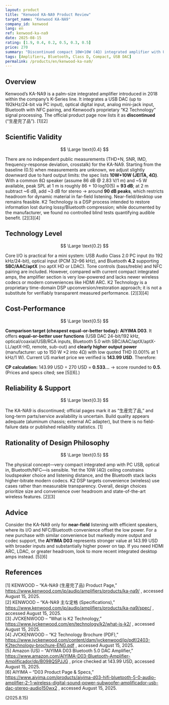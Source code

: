 ```yaml
---
layout: product
title: "Kenwood KA-NA9 Product Review"
target_name: "Kenwood KA-NA9"
company_id: kenwood
lang: en
ref: kenwood-ka-na9
date: 2025-08-15
rating: [1.9, 0.4, 0.2, 0.5, 0.3, 0.5]
price: 270
summary: "Discontinued compact 10W+10W (4Ω) integrated amplifier with USB DAC and Bluetooth (SBC/AAC/aptX). Handy I/O and NFC pairing but very limited headroom versus modern peers."
tags: [Amplifiers, Bluetooth, Class D, Compact, USB DAC]
permalink: /products/en/kenwood-ka-na9/
---
```

## Overview

Kenwood’s KA-NA9 is a palm-size integrated amplifier introduced in 2018 within the company’s K-Series line. It integrates a USB DAC (up to 192kHz/24-bit via PC input), optical digital input, analog mini-jack input, Bluetooth with NFC pairing, and Kenwood’s proprietary “K2 Technology” signal processing. The official product page now lists it as **discontinued** (“生産完了品”). [1][2]

## Scientific Validity

$$ \Large \text{0.4} $$

There are no independent public measurements (THD+N, SNR, IMD, frequency-response deviation, crosstalk) for the KA-NA9. Starting from the baseline (0.5) when measurements are unknown, we adjust slightly downward due to hard output limits: the spec lists **10W+10W (JEITA, 4Ω)**. With a common 8Ω speaker (assume 86 dB @ 2.83 V/1 m) and ~5 W available, peak SPL at 1 m is roughly 86 + 10·log10(5) ≈ **93 dB**; at 2 m subtract ~6 dB, add ~3 dB for stereo → around **90 dB peaks**, which restricts headroom for dynamic material in far-field listening. Near-field/desktop use remains feasible. K2 Technology is a DSP process intended to restore information lost during lossy/Bluetooth compression; while documented by the manufacturer, we found no controlled blind tests quantifying audible benefit. [2][3][4]

## Technology Level

$$ \Large \text{0.2} $$

Core I/O is practical for a mini system: USB Audio Class 2.0 PC input (to 192 kHz/24-bit), optical input (PCM 32–96 kHz), and Bluetooth **4.2** supporting **SBC/AAC/aptX** (no aptX HD or LDAC). Tone controls (bass/treble) and NFC pairing are included. However, compared with current compact integrated amps, the amplifier section is very low-powered and lacks newer wireless codecs or modern conveniences like HDMI ARC. K2 Technology is a proprietary time-domain DSP upconversion/restoration approach; it is not a substitute for verifiably transparent measured performance. [2][3][4]

## Cost-Performance

$$ \Large \text{0.5} $$

**Comparison target (cheapest equal-or-better today):** **AIYIMA D03**. It offers **equal-or-better user functions** (USB DAC 24-bit/192 kHz, optical/coaxial/USB/RCA inputs, Bluetooth 5.0 with SBC/AAC/aptX/aptX-LL/aptX-HD, remote, sub-out) and **clearly higher output power** (manufacturer: up to 150 W ×2 into 4Ω) with low quoted THD (0.001% at 1 kHz/1 W). Current US market price we verified is **143.99 USD**. Therefore:

**CP calculation:** 143.99 USD ÷ 270 USD = **0.533…** → score rounded to **0.5**.  
(Prices and specs cited; see [5][6].)

## Reliability & Support

$$ \Large \text{0.3} $$

The KA-NA9 is discontinued; official pages mark it as “生産完了品,” and long-term parts/service availability is uncertain. Build quality appears adequate (aluminum chassis; external AC adapter), but there is no field-failure data or published reliability statistics. [1]

## Rationality of Design Philosophy

$$ \Large \text{0.5} $$

The physical concept—very compact integrated amp with PC USB, optical in, Bluetooth/NFC—is sensible. Yet the 10W (4Ω) ceiling constrains loudspeaker choice and listening distance, and the Bluetooth stack lacks higher-bitrate modern codecs. K2 DSP targets convenience (wireless) use cases rather than measurable transparency. Overall, design choices prioritize size and convenience over headroom and state-of-the-art wireless features. [2][3]

## Advice

Consider the KA-NA9 only for **near-field** listening with efficient speakers, where its I/O and NFC/Bluetooth convenience offset the low power. For a new purchase with similar convenience but markedly more output and codec support, the **AIYIMA D03** represents stronger value at 143.99 USD with broader inputs and substantially higher power on tap. If you need HDMI ARC, LDAC, or greater headroom, look to more recent integrated desktop amps instead. [5][6]

## References

[1] KENWOOD – “KA-NA9 (生産完了品) Product Page,” https://www.kenwood.com/jp/audio/amplifiers/products/ka-na9/ , accessed August 15, 2025.  
[2] KENWOOD – “KA-NA9 主な定格 (Specifications),” https://www.kenwood.com/jp/audio/amplifiers/products/ka-na9/spec/ , accessed August 15, 2025.  
[3] JVCKENWOOD – “What is K2 Technology,” https://www.jvckenwood.com/en/technology/k2/what-is-k2/ , accessed August 15, 2025.  
[4] JVCKENWOOD – “K2 Technology Brochure (PDF),” https://www.jvckenwood.com/content/dam/jvckenwood/jp/pdf/2403-K2technology-brochure-ENG.pdf , accessed August 15, 2025.  
[5] Amazon (US) – “AIYIMA D03 Bluetooth 5.0 DAC Amplifier,” https://www.amazon.com/AIYIMA-D03-Bluetooth-Amplifier-Amplificador/dp/B098QSPJJG , price checked at 143.99 USD, accessed August 15, 2025.  
[6] AIYIMA – “D03 Product Page & Specs,” https://www.aiyima.com/products/aiyima-d03-hifi-bluetooth-5-0-audio-amplifier-2-1-wireless-digital-sound-power-subwoofer-amplificador-usb-dac-stereo-audio150wx2 , accessed August 15, 2025.

(2025.8.15)

